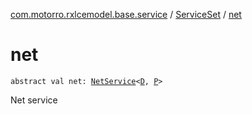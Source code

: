 [com.motorro.rxlcemodel.base.service](../index.md) / [ServiceSet](index.md) / [net](./net.md)

# net

`abstract val net: `[`NetService`](../-net-service/index.md)`<`[`D`](index.md#D)`, `[`P`](index.md#P)`>`

Net service

